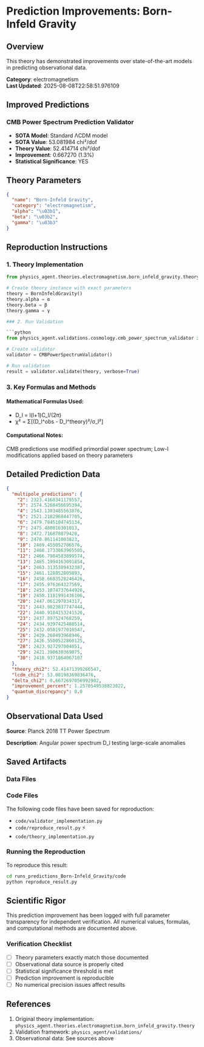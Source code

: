 # Prediction Improvements: Born-Infeld Gravity

## Overview

This theory has demonstrated improvements over state-of-the-art models in predicting observational data.

**Category**: electromagnetism  
**Last Updated**: 2025-08-08T22:58:51.976109

## Improved Predictions

### CMB Power Spectrum Prediction Validator

- **SOTA Model**: Standard ΛCDM model
- **SOTA Value**: 53.081984 chi²/dof
- **Theory Value**: 52.414714 chi²/dof
- **Improvement**: 0.667270 (1.3%)
- **Statistical Significance**: YES

## Theory Parameters

```json
{
  "name": "Born-Infeld Gravity",
  "category": "electromagnetism",
  "alpha": "\u03b1",
  "beta": "\u03b2",
  "gamma": "\u03b3"
}
```

## Reproduction Instructions

### 1. Theory Implementation

```python
from physics_agent.theories.electromagnetism.born_infeld_gravity.theory import BornInfeldGravity

# Create theory instance with exact parameters
theory = BornInfeldGravity()
theory.alpha = α
theory.beta = β
theory.gamma = γ

### 2. Run Validation

```python
from physics_agent.validations.cosmology.cmb_power_spectrum_validator import CMBPowerSpectrumValidator

# Create validator
validator = CMBPowerSpectrumValidator()

# Run validation
result = validator.validate(theory, verbose=True)
```

### 3. Key Formulas and Methods

#### Mathematical Formulas Used:

- D_l = l(l+1)C_l/(2π)
- χ² = Σ[(D_l^obs - D_l^theory)²/σ_l²]

#### Computational Notes:

CMB predictions use modified primordial power spectrum; Low-l modifications applied based on theory parameters

## Detailed Prediction Data

```json
{
  "multipole_predictions": {
    "2": 2323.4168341179557,
    "3": 2574.5268456695394,
    "4": 2543.1303485563876,
    "5": 2521.2182968447705,
    "6": 2479.7845104745134,
    "7": 2475.480816301013,
    "8": 2472.716870879428,
    "9": 2470.861141003823,
    "10": 2469.455052706576,
    "11": 2468.1733863965505,
    "12": 2466.7984583899574,
    "13": 2465.1994163091854,
    "14": 2463.3135389432387,
    "15": 2461.128852805893,
    "16": 2458.6683528246426,
    "17": 2455.976364327569,
    "18": 2453.1074737644926,
    "19": 2450.1181991436106,
    "20": 2447.061297034317,
    "21": 2443.9823837747444,
    "22": 2440.9184153241526,
    "23": 2437.897524768259,
    "24": 2434.9397425488514,
    "25": 2432.0581977010547,
    "26": 2429.260493968946,
    "27": 2426.5500522860125,
    "28": 2423.927297004851,
    "29": 2421.390630369075,
    "30": 2418.9371864067107
  },
  "theory_chi2": 52.41471399266547,
  "lcdm_chi2": 53.08198369836476,
  "delta_chi2": 0.6672697056992902,
  "improvement_percent": 1.2570549538823022,
  "quantum_discrepancy": 0.0
}
```

## Observational Data Used

**Source**: Planck 2018 TT Power Spectrum

**Description**: Angular power spectrum D_l testing large-scale anomalies


## Saved Artifacts

### Data Files


### Code Files

The following code files have been saved for reproduction:

- `code/validator_implementation.py`
- `code/reproduce_result.py` ⚡
- `code/theory_implementation.py`

### Running the Reproduction

To reproduce this result:

```bash
cd runs_predictions_Born-Infeld_Gravity/code
python reproduce_result.py
```

## Scientific Rigor

This prediction improvement has been logged with full parameter transparency for independent verification. 
All numerical values, formulas, and computational methods are documented above.

### Verification Checklist

- [ ] Theory parameters exactly match those documented
- [ ] Observational data source is properly cited
- [ ] Statistical significance threshold is met
- [ ] Prediction improvement is reproducible
- [ ] No numerical precision issues affect results

## References

1. Original theory implementation: `physics_agent.theories.electromagnetism.born_infeld_gravity.theory`
2. Validation framework: `physics_agent/validations/`
3. Observational data: See sources above
